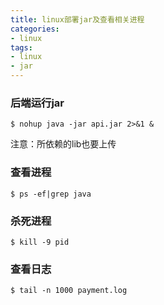 ```yaml
---
title: linux部署jar及查看相关进程
categories:
- linux
tags:
- linux
- jar
---
```

### 后端运行jar
```
$ nohup java -jar api.jar 2>&1 &
```
注意：所依赖的lib也要上传
### 查看进程
```
$ ps -ef|grep java
```
### 杀死进程
```
$ kill -9 pid
```
### 查看日志
```
$ tail -n 1000 payment.log
```
